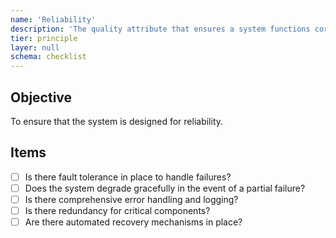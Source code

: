 ```yaml
---
name: 'Reliability'
description: 'The quality attribute that ensures a system functions correctly even under adverse conditions.'
tier: principle
layer: null
schema: checklist
---
```


## Objective

To ensure that the system is designed for reliability.

## Items

- [ ] Is there fault tolerance in place to handle failures?
- [ ] Does the system degrade gracefully in the event of a partial failure?
- [ ] Is there comprehensive error handling and logging?
- [ ] Is there redundancy for critical components?
- [ ] Are there automated recovery mechanisms in place?
